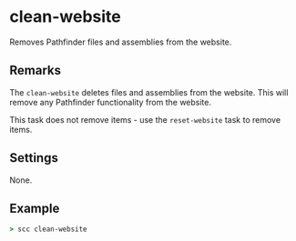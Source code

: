 clean-website
===========
Removes Pathfinder files and assemblies from the website.

Remarks
-------
The `clean-website` deletes files and assemblies from the website. This will remove any Pathfinder
functionality from the website. 

This task does not remove items - use the `reset-website` task to remove items.

Settings
--------
None.

Example
-------
```cmd
> scc clean-website
```

